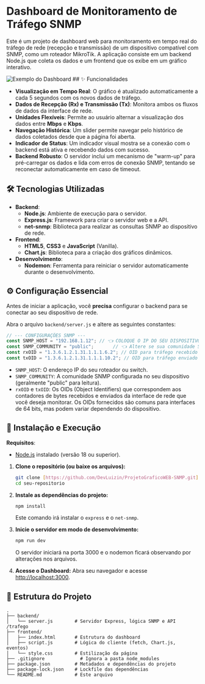 # Dashboard de Monitoramento de Tráfego SNMP

Este é um projeto de dashboard web para monitoramento em tempo real do tráfego de rede (recepção e transmissão) de um dispositivo compatível com SNMP, como um roteador MikroTik. A aplicação consiste em um backend Node.js que coleta os dados e um frontend que os exibe em um gráfico interativo.

![Exemplo do Dashboard](https://drive.google.com/file/d/1npmub0O7Fqmb7xWLdI1JOF46TZskvuDN/view?usp=sharing) ## ✨ Funcionalidades

* **Visualização em Tempo Real**: O gráfico é atualizado automaticamente a cada 5 segundos com os novos dados de tráfego.
* **Dados de Recepção (Rx) e Transmissão (Tx)**: Monitora ambos os fluxos de dados da interface de rede.
* **Unidades Flexíveis**: Permite ao usuário alternar a visualização dos dados entre **Mbps** e **Kbps**.
* **Navegação Histórica**: Um slider permite navegar pelo histórico de dados coletados desde que a página foi aberta.
* **Indicador de Status**: Um indicador visual mostra se a conexão com o backend está ativa e recebendo dados com sucesso.
* **Backend Robusto**: O servidor inclui um mecanismo de "warm-up" para pré-carregar os dados e lida com erros de conexão SNMP, tentando se reconectar automaticamente em caso de timeout.

## 🛠️ Tecnologias Utilizadas

* **Backend**:
    * **Node.js**: Ambiente de execução para o servidor.
    * **Express.js**: Framework para criar o servidor web e a API.
    * **net-snmp**: Biblioteca para realizar as consultas SNMP ao dispositivo de rede.
* **Frontend**:
    * **HTML5**, **CSS3** e **JavaScript** (Vanilla).
    * **Chart.js**: Biblioteca para a criação dos gráficos dinâmicos.
* **Desenvolvimento**:
    * **Nodemon**: Ferramenta para reiniciar o servidor automaticamente durante o desenvolvimento.

## ⚙️ Configuração Essencial

Antes de iniciar a aplicação, você **precisa** configurar o backend para se conectar ao seu dispositivo de rede.

Abra o arquivo `backend/server.js` e altere as seguintes constantes:

```javascript
// --- CONFIGURAÇÕES SNMP ---
const SNMP_HOST = "192.168.1.12"; // 👈 COLOQUE O IP DO SEU DISPOSITIVO AQUI (por exemplo, o IP do Roteador Mickrotik (usado originalmente no projeto))
const SNMP_COMMUNITY = "public";       // 👈 Altere se sua comunidade SNMP for diferente
const rxOID = "1.3.6.1.2.1.31.1.1.1.6.2"; // OID para tráfego recebido (Rx)
const txOID = "1.3.6.1.2.1.31.1.1.1.10.2"; // OID para tráfego enviado (Tx)
```
* `SNMP_HOST`: O endereço IP do seu roteador ou switch.
* `SNMP_COMMUNITY`: A comunidade SNMP configurada no seu dispositivo (geralmente "public" para leitura).
* `rxOID` e `txOID`: Os OIDs (Object Identifiers) que correspondem aos contadores de bytes recebidos e enviados da interface de rede que você deseja monitorar. Os OIDs fornecidos são comuns para interfaces de 64 bits, mas podem variar dependendo do dispositivo.

## 🚀 Instalação e Execução

**Requisitos**:
* [Node.js](https://nodejs.org/) instalado (versão 18 ou superior).

1.  **Clone o repositório (ou baixe os arquivos):**
    ```bash
    git clone [https://github.com/DevLuizin/ProjetoGraficoWEB-SNMP.git](hhttps://github.com/DevLuizin/ProjetoGraficoWEB-SNMP.git)
    cd seu-repositorio
    ```

2.  **Instale as dependências do projeto:**
    ```bash
    npm install
    ```
    Este comando irá instalar o `express` e o `net-snmp`.

3.  **Inicie o servidor em modo de desenvolvimento:**
    ```bash
    npm run dev
    ```
    O servidor iniciará na porta 3000 e o nodemon ficará observando por alterações nos arquivos.

4.  **Acesse o Dashboard:**
    Abra seu navegador e acesse [http://localhost:3000](http://localhost:3000).

## 📁 Estrutura do Projeto

```
.
├── backend/
│   └── server.js        # Servidor Express, lógica SNMP e API /trafego
├── frontend/
│   ├── index.html       # Estrutura do dashboard
│   ├── script.js        # Lógica do cliente (fetch, Chart.js, eventos)
│   └── style.css        # Estilização da página
├── .gitignore             # Ignora a pasta node_modules
├── package.json         # Metadados e dependências do projeto
├── package-lock.json    # Lockfile das dependências
└── README.md            # Este arquivo
```